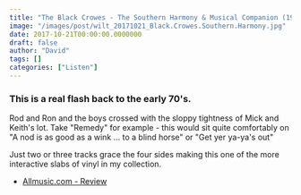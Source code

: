 ```yaml
---
title: "The Black Crowes - The Southern Harmony & Musical Companion (1992)"
image: "/images/post/wilt_20171021_Black.Crowes.Southern.Harmony.jpg"
date: 2017-10-21T00:00:00.0000000
draft: false
author: "David"
tags: []
categories: ["Listen"]
---
```

### This is a real flash back to the early 70's.

 Rod and Ron and the boys crossed with the sloppy tightness of Mick and Keith's lot. Take "Remedy" for example - this would sit quite comfortably on "A nod is as good as a wink ... to a blind horse" or "Get yer ya-ya's out"

 Just two or three tracks grace the four sides making this one of the more interactive slabs of vinyl in my collection. 

-  [Allmusic.com - Review](https://www.allmusic.com/album/the-southern-harmony-and-musical-companion-mw0000111056)